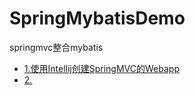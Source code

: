 # SpringMybatisDemo
springmvc整合mybatis

* [1.使用Intellij创建SpringMVC的Webapp](https://github.com/1181631922/SpringMybatisDemo/blob/master/blog/SpringMVC/SpringMVC1.md)
* [2.]()